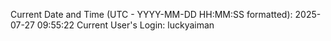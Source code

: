 Current Date and Time (UTC - YYYY-MM-DD HH:MM:SS formatted): 2025-07-27 09:55:22
Current User's Login: luckyaiman
